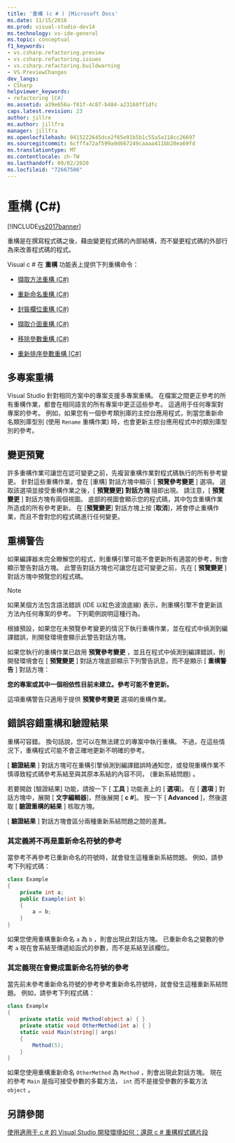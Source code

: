 ```yaml
---
title: '重構 (c # ) |Microsoft Docs'
ms.date: 11/15/2016
ms.prod: visual-studio-dev14
ms.technology: vs-ide-general
ms.topic: conceptual
f1_keywords:
- vs.csharp.refactoring.preview
- vs.csharp.refactoring.issues
- vs.csharp.refactoring.buildwarning
- VS.PreviewChanges
dev_langs:
- CSharp
helpviewer_keywords:
- refactoring [C#]
ms.assetid: a39e656a-f81f-4c87-b484-a23168ff1dfc
caps.latest.revision: 23
author: jillre
ms.author: jillfra
manager: jillfra
ms.openlocfilehash: 0415222645dce2f65e91b5b1c55a5a118cc26697
ms.sourcegitcommit: 6cfffa72af599a9d667249caaaa411bb28ea69fd
ms.translationtype: MT
ms.contentlocale: zh-TW
ms.lasthandoff: 09/02/2020
ms.locfileid: "72667506"
---
```

# <a name="refactoring-c"></a>重構 (C#)
[!INCLUDE[vs2017banner](../includes/vs2017banner.md)]

重構是在撰寫程式碼之後，藉由變更程式碼的內部結構，而不變更程式碼的外部行為來改善程式碼的程式。

 Visual c # 在 **重構** 功能表上提供下列重構命令：

- [擷取方法重構 (C#)](../csharp-ide/extract-method-refactoring-csharp.md)

- [重新命名重構 (C#)](../csharp-ide/rename-refactoring-csharp.md)

- [封裝欄位重構 (C#)](../csharp-ide/encapsulate-field-refactoring-csharp.md)

- [擷取介面重構 (C#)](../csharp-ide/extract-interface-refactoring-csharp.md)

- [移除參數重構 (C#)](../csharp-ide/remove-parameters-refactoring-csharp.md)

- [重新排序參數重構 [C#]](../csharp-ide/reorder-parameters-refactoring-csharp.md)

## <a name="multi-project-refactoring"></a>多專案重構
 Visual Studio 針對相同方案中的專案支援多專案重構。 在檔案之間更正參考的所有重構作業，都會在相同語言的所有專案中更正這些參考。 這適用于任何專案對專案的參考。 例如，如果您有一個參考類別庫的主控台應用程式，則當您重新命名類別庫型別 (使用 `Rename` 重構作業) 時，也會更新主控台應用程式中的類別庫型別的參考。

## <a name="changes-preview"></a>變更預覽
 許多重構作業可讓您在認可變更之前，先複習重構作業對程式碼執行的所有參考變更。 針對這些重構作業，會在 [重構] 對話方塊中顯示 [ **預覽參考變更** ] 選項。 選取該選項並接受重構作業之後，[ **預覽變更] 對話方塊** 隨即出現。 請注意，[ **預覽變更** ] 對話方塊有兩個視圖。 底部的視圖會顯示您的程式碼，其中包含重構作業所造成的所有參考更新。 在 [**預覽變更**] 對話方塊上按 [**取消**]，將會停止重構作業，而且不會對您的程式碼進行任何變更。

## <a name="refactoring-warnings"></a>重構警告
 如果編譯器未完全瞭解您的程式，則重構引擎可能不會更新所有適當的參考，則會顯示警告對話方塊。 此警告對話方塊也可讓您在認可變更之前，先在 [ **預覽變更** ] 對話方塊中預覽您的程式碼。

> [!NOTE]
> 如果某個方法包含語法錯誤 (IDE 以紅色波浪底線) 表示，則重構引擎不會更新該方法內任何專案的參考。 下列範例說明這種行為。

 根據預設，如果您在未預覽參考變更的情況下執行重構作業，並在程式中偵測到編譯錯誤，則開發環境會顯示此警告對話方塊。

 如果您執行的重構作業已啟用 **預覽參考變更** ，並且在程式中偵測到編譯錯誤，則開發環境會在 [ **預覽變更** ] 對話方塊底部顯示下列警告訊息，而不是顯示 [ **重構警告** ] 對話方塊：

 **您的專案或其中一個相依性目前未建立。參考可能不會更新。**

 這項重構警告只適用于提供 **預覽參考變更** 選項的重構作業。

## <a name="error-tolerant-refactoring-and-verification-results"></a>錯誤容錯重構和驗證結果
 重構可容錯。 換句話說，您可以在無法建立的專案中執行重構。 不過，在這些情況下，重構程式可能不會正確地更新不明確的參考。

 [ **驗證結果** ] 對話方塊可在重構引擎偵測到編譯錯誤時通知您，或發現重構作業不慎導致程式碼參考系結至與其原本系結的內容不同， (重新系結問題) 。

 若要開啟 [驗證結果] 功能，請按一下 [ **工具** ] 功能表上的 [ **選項**]。 在 [ **選項** ] 對話方塊中，展開 [ **文字編輯器**]，然後展開 [ **c #**]。 按一下 [ **Advanced** ]，然後選取 [ **驗證重構的結果** ] 核取方塊。

 [ **驗證結果** ] 對話方塊會區分兩種重新系結問題之間的差異。

### <a name="references-whose-definition-will-no-longer-be-the-renamed-symbol"></a>其定義將不再是重新命名符號的參考
 當參考不再參考已重新命名的符號時，就會發生這種重新系結問題。 例如，請參考下列程式碼：

```csharp
class Example
{
    private int a;
    public Example(int b)
    {
        a = b;
    }
}
```

 如果您使用重構重新命名 `a` 為 `b` ，則會出現此對話方塊。 已重新命名之變數的參考 `a` 現在會系結至傳遞給函式的參數，而不是系結至該欄位。

### <a name="references-whose-definition-will-now-become-the-renamed-symbol"></a>其定義現在會變成重新命名符號的參考
 當先前未參考重新命名符號的參考參考重新命名符號時，就會發生這種重新系結問題。 例如，請參考下列程式碼：

```csharp
class Example
{
    private static void Method(object a) { }
    private static void OtherMethod(int a) { }
    static void Main(string[] args)
    {
        Method(5);
    }
}
```

 如果您使用重構重新命名 `OtherMethod` 為 `Method` ，則會出現此對話方塊。 現在的參考 `Main` 是指可接受參數的多載方法， `int` 而不是接受參數的多載方法 `object` 。

## <a name="see-also"></a>另請參閱
 [使用適用于 c # 的 Visual Studio 開發環境](../csharp-ide/using-the-visual-studio-development-environment-for-csharp.md)[如何：還原 c # 重構程式碼片段](../ide/how-to-restore-csharp-refactoring-snippets.md)